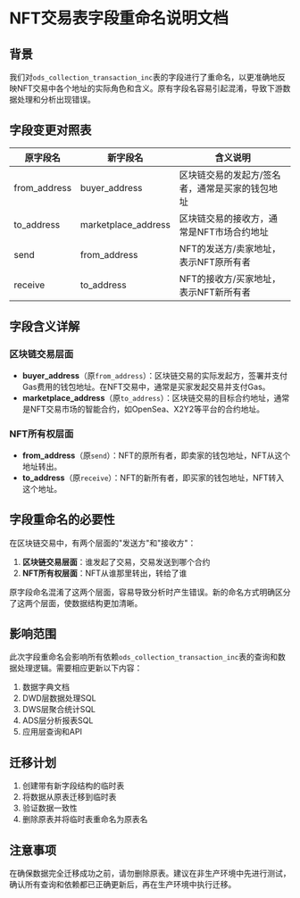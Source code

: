 # NFT交易表字段重命名说明文档

## 背景

我们对`ods_collection_transaction_inc`表的字段进行了重命名，以更准确地反映NFT交易中各个地址的实际角色和含义。原有字段名容易引起混淆，导致下游数据处理和分析出现错误。

## 字段变更对照表

| 原字段名 | 新字段名 | 含义说明 |
|---------|---------|---------|
| from_address | buyer_address | 区块链交易的发起方/签名者，通常是买家的钱包地址 |
| to_address | marketplace_address | 区块链交易的接收方，通常是NFT市场合约地址 |
| send | from_address | NFT的发送方/卖家地址，表示NFT原所有者 |
| receive | to_address | NFT的接收方/买家地址，表示NFT新所有者 |

## 字段含义详解

### 区块链交易层面
- **buyer_address**（原`from_address`）：区块链交易的实际发起方，签署并支付Gas费用的钱包地址。在NFT交易中，通常是买家发起交易并支付Gas。
- **marketplace_address**（原`to_address`）：区块链交易的目标合约地址，通常是NFT交易市场的智能合约，如OpenSea、X2Y2等平台的合约地址。

### NFT所有权层面
- **from_address**（原`send`）：NFT的原所有者，即卖家的钱包地址，NFT从这个地址转出。
- **to_address**（原`receive`）：NFT的新所有者，即买家的钱包地址，NFT转入这个地址。

## 字段重命名的必要性

在区块链交易中，有两个层面的"发送方"和"接收方"：
1. **区块链交易层面**：谁发起了交易，交易发送到哪个合约
2. **NFT所有权层面**：NFT从谁那里转出，转给了谁

原字段命名混淆了这两个层面，容易导致分析时产生错误。新的命名方式明确区分了这两个层面，使数据结构更加清晰。

## 影响范围

此次字段重命名会影响所有依赖`ods_collection_transaction_inc`表的查询和数据处理逻辑。需要相应更新以下内容：

1. 数据字典文档
2. DWD层数据处理SQL
3. DWS层聚合统计SQL
4. ADS层分析报表SQL
5. 应用层查询和API

## 迁移计划

1. 创建带有新字段结构的临时表
2. 将数据从原表迁移到临时表
3. 验证数据一致性
4. 删除原表并将临时表重命名为原表名

## 注意事项

在确保数据完全迁移成功之前，请勿删除原表。建议在非生产环境中先进行测试，确认所有查询和依赖都已正确更新后，再在生产环境中执行迁移。 